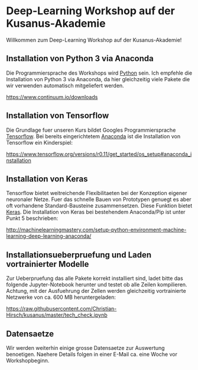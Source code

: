 # Deep-Learning Workshop auf der Kusanus-Akademie

Willkommen zum Deep-Learning Workshop auf der Kusanus-Akademie!

## Installation von Python 3 via Anaconda

Die Programmiersprache des Workshops wird [Python](https://www.python.org/) sein. Ich empfehle die Installation von Python 3 via Anaconda, da hier gleichzeitig viele Pakete die wir verwenden automatisch mitgeliefert werden.

https://www.continuum.io/downloads

## Installation von Tensorflow

Die Grundlage fuer unseren Kurs bildet Googles Programmiersprache [Tensorflow](https://www.tensorflow.org/). Bei bereits eingerichtetem [Anaconda](https://www.continuum.io/downloads) ist die Installation von Tensorflow ein Kinderspiel:

https://www.tensorflow.org/versions/r0.11/get_started/os_setup#anaconda_installation


## Installation von Keras

Tensorflow bietet weitreichende Flexibilitaeten bei der Konzeption eigener neuronaler Netze. Fuer das schnelle Bauen von Prototypen genuegt es aber oft vorhandene Standard-Bausteine zusammensetzen. Diese Funktion bietet [Keras](https://keras.io/). Die Installation von Keras bei bestehendem Anaconda/Pip ist unter Punkt 5 beschrieben:

http://machinelearningmastery.com/setup-python-environment-machine-learning-deep-learning-anaconda/

## Installationsueberpruefung und Laden vortrainierter Modelle

Zur Ueberpruefung das alle Pakete korrekt installiert sind, ladet bitte das folgende Jupyter-Notebook herunter und testet ob alle Zeilen kompilieren. Achtung, mit der Ausfuehrung der Zellen werden gleichzeitig vortrainierte Netzwerke von ca. 600 MB heruntergeladen:

https://raw.githubusercontent.com/Christian-Hirsch/kusanus/master/tech_check.ipynb


## Datensaetze

Wir werden weiterhin einige grosse Datensaetze zur Auswertung benoetigen. Naehere Details folgen in einer E-Mail ca.
eine Woche vor Workshopbeginn.
